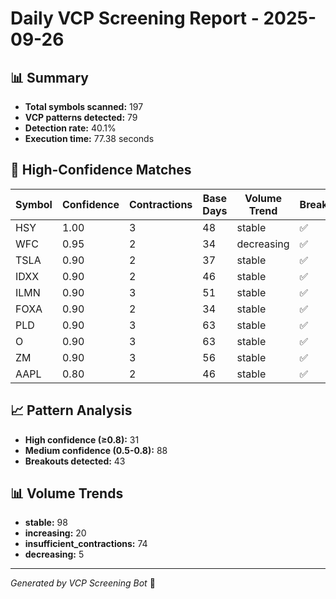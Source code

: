# Daily VCP Screening Report - 2025-09-26

## 📊 Summary
- **Total symbols scanned:** 197
- **VCP patterns detected:** 79
- **Detection rate:** 40.1%
- **Execution time:** 77.38 seconds

## 🎯 High-Confidence Matches

| Symbol | Confidence | Contractions | Base Days | Volume Trend | Breakout |
|--------|------------|--------------|-----------|--------------|----------|
| HSY | 1.00 | 3 | 48 | stable | ✅ |
| WFC | 0.95 | 2 | 34 | decreasing | ✅ |
| TSLA | 0.90 | 2 | 37 | stable | ✅ |
| IDXX | 0.90 | 2 | 46 | stable | ✅ |
| ILMN | 0.90 | 3 | 51 | stable | ✅ |
| FOXA | 0.90 | 2 | 34 | stable | ✅ |
| PLD | 0.90 | 3 | 63 | stable | ✅ |
| O | 0.90 | 3 | 63 | stable | ✅ |
| ZM | 0.90 | 3 | 56 | stable | ✅ |
| AAPL | 0.80 | 2 | 46 | stable | ✅ |


## 📈 Pattern Analysis
- **High confidence (≥0.8):** 31
- **Medium confidence (0.5-0.8):** 88
- **Breakouts detected:** 43

## 📊 Volume Trends
- **stable:** 98
- **increasing:** 20
- **insufficient_contractions:** 74
- **decreasing:** 5


---
*Generated by VCP Screening Bot* 🤖
